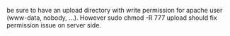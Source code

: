 be sure to have an upload directory with write permission for apache user (www-data, nobody, ...).
However sudo chmod -R 777 upload should fix permission issue on server side.